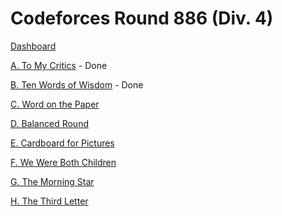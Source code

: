 # Codeforces Round 886 (Div. 4)

[Dashboard](https://codeforces.com/contest/1850)

[A. To My Critics](https://codeforces.com/contest/1850/problem/A) - Done

[B. Ten Words of Wisdom](https://codeforces.com/contest/1850/problem/B) - Done

[C. Word on the Paper](https://codeforces.com/contest/1850/problem/C)

[D. Balanced Round](https://codeforces.com/contest/1850/problem/D)

[E. Cardboard for Pictures](https://codeforces.com/contest/1850/problem/E)

[F. We Were Both Children](https://codeforces.com/contest/1850/problem/F)

[G. The Morning Star](https://codeforces.com/contest/1850/problem/G)

[H. The Third Letter](https://codeforces.com/contest/1850/problem/H)
